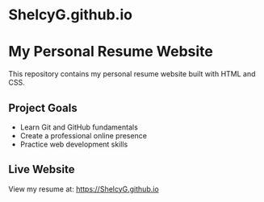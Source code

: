 # ShelcyG.github.io
# My Personal Resume Website

This repository contains my personal resume website built with HTML and CSS.

## Project Goals
- Learn Git and GitHub fundamentals
- Create a professional online presence
- Practice web development skills

## Live Website
View my resume at: https://ShelcyG.github.io